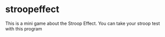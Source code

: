 # stroopeffect
This is a mini game about the Stroop Effect. You can take your stroop test with this program
